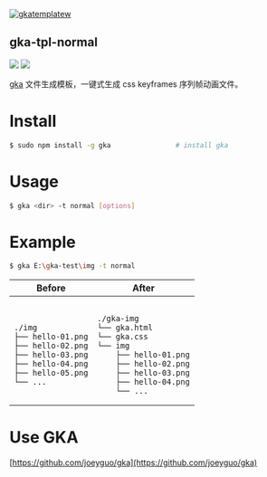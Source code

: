 [![gkatemplatew](https://user-images.githubusercontent.com/10385585/28489021-a9cc83aa-6eea-11e7-8c1b-4bb326bb9fe9.png)](https://github.com/joeyguo/gka)

## gka-tpl-normal

<a href="https://www.npmjs.org/package/gka-tpl-normal"><img src="https://img.shields.io/npm/v/gka-tpl-normal.svg?style=flat"></a>
<a href="https://github.com/joeyguo/gka-tpl-normal#license"><img src="https://img.shields.io/badge/license-MIT-blue.svg"></a>

[gka](https://github.com/joeyguo/gka) 文件生成模板，一键式生成 css keyframes 序列帧动画文件。

# Install

```sh
$ sudo npm install -g gka                # install gka
```

# Usage

```sh
$ gka <dir> -t normal [options]
```

# Example

```sh
$ gka E:\gka-test\img -t normal
```

<table>
    <thead>
        <tr><th>Before</th><th>After</th></tr>
    </thead>
    <tbody>
        <tr>
            <td><pre><code>
./img
├── hello-01.png
├── hello-02.png
├── hello-03.png
├── hello-04.png
├── hello-05.png
└── ...
</code></pre></td>
<td><pre><code>
./gka-img
└── gka.html
└── gka.css
└── img
    ├── hello-01.png
    ├── hello-02.png
    ├── hello-03.png
    ├── hello-04.png
    └── ...
</code></pre></td>
        </tr>
    </tbody>
</table>

# Use GKA

[https://github.com/joeyguo/gka](https://github.com/joeyguo/gka)

